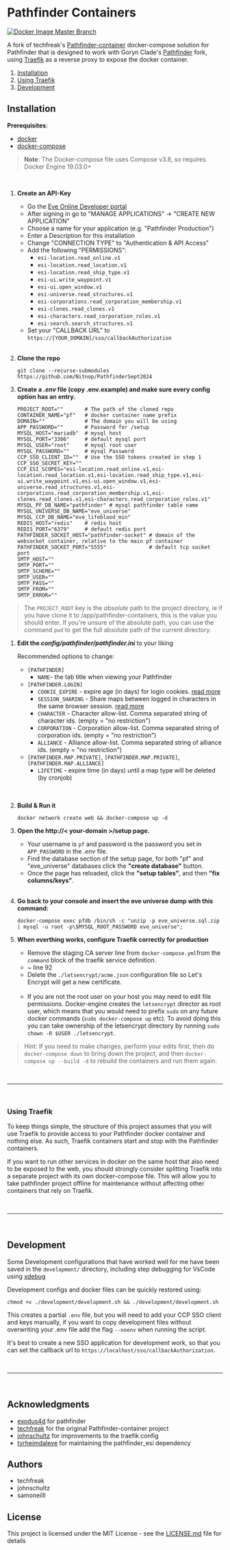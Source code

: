 # Pathfinder Containers

[![Docker Image Master Branch](https://github.com/goryn-clade/pathfinder-containers/actions/workflows/docker-image.yml/badge.svg?branch=master)](https://github.com/goryn-clade/pathfinder-containers/actions/workflows/docker-image.yml)


A fork of techfreak's [Pathfinder-container](https://gitlab.com/techfreak/pathfinder-container/) docker-compose solution for Pathfinder that is designed to work with Goryn Clade's [Pathfinder](https://github.com/goryn-clade/pathfinder/) fork, using [Traefik](https://traefik.io/) as a reverse proxy to expose the docker container.

1. [Installation](#installation)
1. [Using Traefik](#using-traefik)
1. [Development](#development)

## Installation

**Prerequisites**:
* [docker](https://docs.docker.com/)
* [docker-compose](https://docs.docker.com/)

> **Note**: The Docker-compose file uses Compose v3.8, so requires Docker Engine 19.03.0+

</br>


1. **Create an API-Key**
    * Go the [Eve Online Developer portal](https://developers.eveonline.com/)
    * After signing in go to "MANAGE APPLICATIONS" → "CREATE NEW APPLICATION"
    * Choose a name for your application (e.g. "Pathfinder Production")
    * Enter a Description for this installation
    * Change "CONNECTION TYPE" to "Authentication & API Access"
    * Add the following "PERMISSIONS":
      * `esi-location.read_online.v1`
      * `esi-location.read_location.v1`
      * `esi-location.read_ship_type.v1`
      * `esi-ui.write_waypoint.v1`
      * `esi-ui.open_window.v1`
      * `esi-universe.read_structures.v1`
      * `esi-corporations.read_corporation_membership.v1`
      * `esi-clones.read_clones.v1`
      * `esi-characters.read_corporation_roles.v1`
      * `esi-search.search_structures.v1`
    * Set your "CALLBACK URL" to `https://[YOUR_DOMAIN]/sso/callbackAuthorization`</br></br>
  
  
1. **Clone the repo**
    ```shell
    git clone --recurse-submodules  https://github.com/Nitnop/PathfinderSept2024
    ```

1. **Create a *.env* file (copy .env.example) and make sure every config option has an entry.**
    ```shell
    PROJECT_ROOT=""       # The path of the cloned repo
    CONTAINER_NAME="pf"   # docker container name prefix
    DOMAIN=""             # The domain you will be using
    APP_PASSWORD=""       # Password for /setup
    MYSQL_HOST="mariadb"  # mysql host
    MYSQL_PORT="3306"     # default mysql port
    MYSQL_USER="root"     # mysql root user
    MYSQL_PASSWORD=""     # mysql Password
    CCP_SSO_CLIENT_ID=""  # Use the SSO tokens created in step 1
    CCP_SSO_SECRET_KEY=""
    CCP_ESI_SCOPES="esi-location.read_online.v1,esi-location.read_location.v1,esi-location.read_ship_type.v1,esi-ui.write_waypoint.v1,esi-ui.open_window.v1,esi-universe.read_structures.v1,esi-corporations.read_corporation_membership.v1,esi-clones.read_clones.v1,esi-characters.read_corporation_roles.v1"
    MYSQL_PF_DB_NAME="pathfinder" # mysql pathfinder table name
    MYSQL_UNIVERSE_DB_NAME="eve_universe"
    MYSQL_CCP_DB_NAME="eve_lifeblood_min"
    REDIS_HOST="redis"    # redis host
    REDIS_PORT="6379"     # default redis port
    PATHFINDER_SOCKET_HOST="pathfinder-socket" # domain of the websocket container, relative to the main pf container
    PATHFINDER_SOCKET_PORT="5555"              # default tcp socket port
    SMTP_HOST=""
    SMTP_PORT=""
    SMTP_SCHEME=""
    SMTP_USER=""
    SMTP_PASS=""
    SMTP_FROM=""
    SMTP_ERROR=""
> The `PROJECT_ROOT` key is the *absolute* path to the project directory, ie if you have clone it to /app/pathfinder-containers, this is the value you should enter. If you're unsure of the absolute path, you can use the command `pwd` to get the full absolute path of the current directory.

1. **Edit the *config/pathfinder/pathfinder.ini*** to your liking

    Recommended options to change:
    * `[PATHFINDER]`
        * `NAME`- the tab title when viewing your Pathfinder
    * `[PATHFINDER.LOGIN]`
        * `COOKIE_EXPIRE` - expire age (in days) for login cookies. [read more](https://github.com/exodus4d/pathfinder/issues/138#issuecomment-216036606)
        * `SESSION_SHARING` - Share maps between logged in characters in the same browser session. [read more](https://github.com/goryn-clade/pathfinder/releases/tag/v2.1.1)
        * `CHARACTER` - Character allow-list. Comma separated string of character ids. (empty = "no restriction")
        * `CORPORATION` - Corporation allow-list. Comma separated string of corporation ids. (empty = "no restriction")
        * `ALLIANCE` - Alliance allow-list. Comma separated string of alliance ids. (empty = "no restriction")
    * `[PATHFINDER.MAP.PRIVATE]`, `[PATHFINDER.MAP.PRIVATE]`, `[PATHFINDER.MAP.ALLIANCE]`
        * `LIFETIME` - expire time (in days) until a map type will be deleted (by cronjob)    
</br></br>

    
1. **Build & Run it**
    ```shell
    docker network create web && docker-compose up -d
    ```

1. **Open the http://< your-domain >/setup page.**
   * Your username is `pf` and password is the password you set in `APP_PASSWORD` in the *.env* file.
   * Find the database section of the setup page, for both "pf" and "eve_universe" databases click the **"create database"** button. 
   * Once the page has reloaded, click the **"setup tables"**, and then **"fix columns/keys"**.
</br></br>

1. **Go back to your console and insert the eve universe dump with this command:**
    ```shell
    docker-compose exec pfdb /bin/sh -c "unzip -p eve_universe.sql.zip | mysql -u root -p\$MYSQL_ROOT_PASSWORD eve_universe";

1. **When everthing works, configure Traefik correctly for production**
    * Remove the staging CA server line  from `docker-compose.yml`from the `command` block of the traefik service definition. 
    * ~ line 92 
    * Delete the `./letsencrypt/acme.json` configuration file so Let's Encrypt will get a new certificate.</br></br>
    * If you are not the root user on your host you may need to edit file permissions. Docker-engine creates the `letsencrypt` director as root user, which means that you would need to prefix `sudo` on any future docker commands (`sudo docker-compose up` etc). To avoid doing this you can take ownership of the letsencrypt directory by running `sudo chown -R $USER ./letsencrypt`.


> Hint: If you need to make changes, perform your edits first, then do `docker-compose down` to bring down the project, and then `docker-compose up --build -d` to rebuild the containers and run them again.

</br>

---
</br>

### Using Traefik

To keep things simple, the structure of this project assumes that you will use Traefik to provide access to your Pathfinder docker container and nothing else. As such, Traefik containers start and stop with the Pathfinder containers. 

If you want to run other services in docker on the same host that also need to be exposed to the web, you should strongly consider splitting Traefik into a separate project with its own docker-compose file. This will allow you to take pathfinder project offline for maintenance without affecting other containers that rely on Traefik.

</br>

---

</br>

## Development

Some Development configurations that have worked well for me have been saved in the `development/` directory, including step debugging for VsCode using [xdebug](https://xdebug.org/)

Development configs and docker files can be quickly restored using: 


 ```shell
chmod +x ./development/development.sh && ./development/development.sh
```

This creates a partial `.env` file, but you will need to add your CCP SSO client and keys manually, if you want to copy development files without overwriting your .env file add the flag `--noenv` when running the script.

It's best to create a new SSO application for development work, so that you can set the callback url to `https://localhost/sso/callbackAuthorization`.

</br>

---

</br>

## Acknowledgments
*  [exodus4d](https://github.com/exodus4d/) for pathfinder
* [techfreak](https://gitlab.com/techfreak/pathfinder-container) for the original Pathfinder-container project
* [johnschultz](https://gitlab.com/johnschultz/pathfinder-container/) for improvements to the traefik config
* [tyrheimdaleve](https://github.com/TyrHeimdalEVE/pathfinder_esi) for maintaining the pathfinder_esi dependency

## Authors
* techfreak
* johnschultz
* samoneilll

## License
This project is licensed under the MIT License - see the [LICENSE.md](LICENSE.md) file for details

